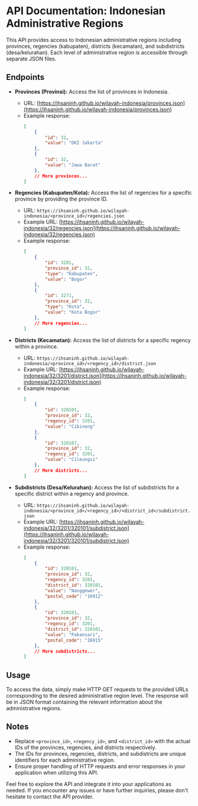 # API Documentation: Indonesian Administrative Regions

This API provides access to Indonesian administrative regions including provinces, regencies (kabupaten), districts (kecamatan), and subdistricts (desa/kelurahan). Each level of administrative region is accessible through separate JSON files.

## Endpoints

- **Provinces (Provinsi):** Access the list of provinces in Indonesia.
  - URL: [https://ihsaninh.github.io/wilayah-indonesia/provinces.json](https://ihsaninh.github.io/wilayah-indonesia/provinces.json)
  - Example response:
    ```json
    [
        {
            "id": 31,
            "value": "DKI Jakarta"
        },
        {
            "id": 32,
            "value": "Jawa Barat"
        },
        // More provinces...
    ]
    ```

- **Regencies (Kabupaten/Kota):** Access the list of regencies for a specific province by providing the province ID.
  - URL: `https://ihsaninh.github.io/wilayah-indonesia/<province_id>/regencies.json`
  - Example URL: [https://ihsaninh.github.io/wilayah-indonesia/32/regencies.json](https://ihsaninh.github.io/wilayah-indonesia/32/regencies.json)
  - Example response:
    ```json
    [
        {
            "id": 3201,
            "province_id": 32,
            "type": "Kabupaten",
            "value": "Bogor"
        },
        {
            "id": 3271,
            "province_id": 32,
            "type": "Kota",
            "value": "Kota Bogor"
        },
        // More regencies...
    ]
    ```

- **Districts (Kecamatan):** Access the list of districts for a specific regency within a province.
  - URL: `https://ihsaninh.github.io/wilayah-indonesia/<province_id>/<regency_id>/district.json`
  - Example URL: [https://ihsaninh.github.io/wilayah-indonesia/32/3201/district.json](https://ihsaninh.github.io/wilayah-indonesia/32/3201/district.json)
  - Example response:
    ```json
    [
        {
            "id": 320101,
            "province_id": 32,
            "regency_id": 3201,
            "value": "Cibinong"
        },
        {
            "id": 320107,
            "province_id": 32,
            "regency_id": 3201,
            "value": "Cileungsi"
        },
        // More districts...
    ]
    ```

- **Subdistricts (Desa/Kelurahan):** Access the list of subdistricts for a specific district within a regency and province.
  - URL: `https://ihsaninh.github.io/wilayah-indonesia/<province_id>/<regency_id>/<district_id>/subdistrict.json`
  - Example URL: [https://ihsaninh.github.io/wilayah-indonesia/32/3201/320101/subdistrict.json](https://ihsaninh.github.io/wilayah-indonesia/32/3201/320101/subdistrict.json)
  - Example response:
    ```json
    [
        {
            "id": 320101,
            "province_id": 32,
            "regency_id": 3201,
            "district_id": 320101,
            "value": "Nanggewer",
            "postal_code": "16912"
        },
        {
            "id": 320101,
            "province_id": 32,
            "regency_id": 3201,
            "district_id": 320101,
            "value": "Pakansari",
            "postal_code": "16915"
        },
        // More subdistricts...
    ]
    ```

## Usage

To access the data, simply make HTTP GET requests to the provided URLs corresponding to the desired administrative region level. The response will be in JSON format containing the relevant information about the administrative regions.

## Notes

- Replace `<province_id>`, `<regency_id>`, and `<district_id>` with the actual IDs of the provinces, regencies, and districts respectively.
- The IDs for provinces, regencies, districts, and subdistricts are unique identifiers for each administrative region.
- Ensure proper handling of HTTP requests and error responses in your application when utilizing this API.

Feel free to explore the API and integrate it into your applications as needed. If you encounter any issues or have further inquiries, please don't hesitate to contact the API provider.
